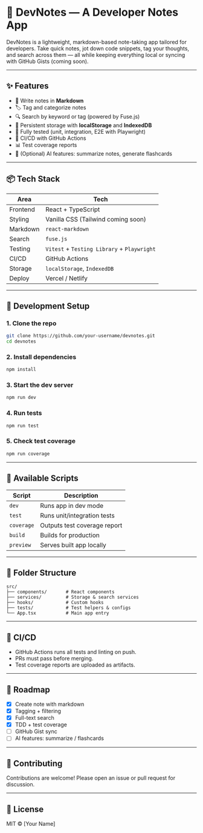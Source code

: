 # 🧠 DevNotes — A Developer Notes App

DevNotes is a lightweight, markdown-based note-taking app tailored for developers. Take quick notes, jot down code snippets, tag your thoughts, and search across them — all while keeping everything local or syncing with GitHub Gists (coming soon).

---

## ✨ Features

- 📝 Write notes in **Markdown**
- 🏷️ Tag and categorize notes
- 🔍 Search by keyword or tag (powered by Fuse.js)
- 💾 Persistent storage with **localStorage** and **IndexedDB**
- 🧪 Fully tested (unit, integration, E2E with Playwright)
- 🚀 CI/CD with GitHub Actions
- 📊 Test coverage reports
- 🧠 (Optional) AI features: summarize notes, generate flashcards

---

## 📦 Tech Stack

| Area     | Tech                                        |
| -------- | ------------------------------------------- |
| Frontend | React + TypeScript                          |
| Styling  | Vanilla CSS (Tailwind coming soon)          |
| Markdown | `react-markdown`                            |
| Search   | `fuse.js`                                   |
| Testing  | `Vitest` + `Testing Library` + `Playwright` |
| CI/CD    | GitHub Actions                              |
| Storage  | `localStorage`, `IndexedDB`                 |
| Deploy   | Vercel / Netlify                            |

---

## 🧪 Development Setup

### 1. Clone the repo

```bash
git clone https://github.com/your-username/devnotes.git
cd devnotes
```

### 2. Install dependencies

```bash
npm install
```

### 3. Start the dev server

```bash
npm run dev
```

### 4. Run tests

```bash
npm run test
```

### 5. Check test coverage

```bash
npm run coverage
```

---

## 🧰 Available Scripts

| Script     | Description                  |
| ---------- | ---------------------------- |
| `dev`      | Runs app in dev mode         |
| `test`     | Runs unit/integration tests  |
| `coverage` | Outputs test coverage report |
| `build`    | Builds for production        |
| `preview`  | Serves built app locally     |

---

## 📁 Folder Structure

```
src/
├── components/       # React components
├── services/         # Storage & search services
├── hooks/            # Custom hooks
├── tests/            # Test helpers & configs
└── App.tsx           # Main app entry
```

---

## 🔧 CI/CD

- GitHub Actions runs all tests and linting on push.
- PRs must pass before merging.
- Test coverage reports are uploaded as artifacts.

---

## 🚧 Roadmap

- [x] Create note with markdown
- [x] Tagging + filtering
- [x] Full-text search
- [x] TDD + test coverage
- [ ] GitHub Gist sync
- [ ] AI features: summarize / flashcards

---

## 🤝 Contributing

Contributions are welcome! Please open an issue or pull request for discussion.

---

## 📄 License

MIT © [Your Name]
